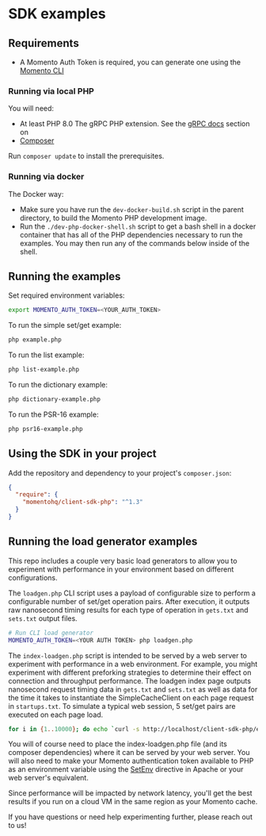 # SDK examples

## Requirements

- A Momento Auth Token is required, you can generate one using
  the [Momento CLI](https://github.com/momentohq/momento-cli)

### Running via local PHP

You will need:

- At least PHP 8.0
  The gRPC PHP extension. See the [gRPC docs](https://github.com/grpc/grpc/blob/v1.46.3/src/php/README.md) section on
- [Composer](https://getcomposer.org/doc/00-intro.md)

Run `composer update` to install the prerequisites.

### Running via docker

The Docker way:

- Make sure you have run the `dev-docker-build.sh` script in the parent directory, to build the Momento PHP development
  image.
- Run the `./dev-php-docker-shell.sh` script to get a bash shell in a docker container that has all of the PHP dependencies
  necessary to run the examples.  You may then run any of the commands below inside of the shell.

## Running the examples

Set required environment variables:

```bash
export MOMENTO_AUTH_TOKEN=<YOUR_AUTH_TOKEN>
```

To run the simple set/get example:

```bash
php example.php
```

To run the list example:

```bash
php list-example.php
```

To run the dictionary example:

```bash
php dictionary-example.php
```

To run the PSR-16 example:

```bash
php psr16-example.php
```

## Using the SDK in your project

Add the repository and dependency to your project's `composer.json`:

```json
{
  "require": {
    "momentohq/client-sdk-php": "^1.3"
  }
}
```

## Running the load generator examples

This repo includes a couple very basic load generators to allow you to experiment
with performance in your environment based on different configurations.

The `loadgen.php` CLI script uses a payload of configurable size to perform a configurable
number of set/get operation pairs. After execution, it outputs raw nanosecond timing
results for each type of operation in `gets.txt` and `sets.txt` output files.

```bash
# Run CLI load generator
MOMENTO_AUTH_TOKEN=<YOUR AUTH TOKEN> php loadgen.php
```

The `index-loadgen.php` script is intended to be served by a web server to experiment
with performance in a web environment. For example, you might experiment with different
preforking strategies to determine their effect on connection and throughput performance.
The loadgen index page outputs nanosecond request timing data in `gets.txt` and `sets.txt`
as well as data for the time it takes to instantiate the SimpleCacheClient on each page
request in `startups.txt`. To simulate a typical web session, 5 set/get pairs are executed
on each page load.

```bash
for i in {1..10000}; do echo `curl -s http://localhost/client-sdk-php/examples/index-loadgen.php`; done
```

You will of course need to place the index-loadgen.php file (and its composer dependencies)
where it can be served by your web server. You will also need to make your Momento authentication
token available to PHP as an environment variable using the
[SetEnv](https://httpd.apache.org/docs/2.4/mod/mod_env.html) directive in Apache or your web
server's equivalent.

Since performance will be impacted by network latency, you'll get the best
results if you run on a cloud VM in the same region as your Momento cache.

If you have questions or need help experimenting further, please reach out to us!
